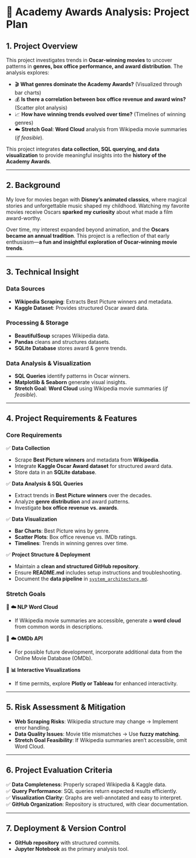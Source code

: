 # 📜 Academy Awards Analysis: Project Plan

## **1. Project Overview**

This project investigates trends in **Oscar-winning movies** to uncover patterns in **genres, box office performance, and award distribution**. The analysis explores:

- 🎬 **What genres dominate the Academy Awards?** (Visualized through bar charts)
- 💰 **Is there a correlation between box office revenue and award wins?** (Scatter plot analysis)
- 📈 **How have winning trends evolved over time?** (Timelines of winning genres)
- ☁️ **Stretch Goal**: **Word Cloud** analysis from Wikipedia movie summaries (*if feasible*).

This project integrates **data collection, SQL querying, and data visualization** to provide meaningful insights into the **history of the Academy Awards**.

---

## **2. Background**

My love for movies began with **Disney’s animated classics**, where magical stories and unforgettable music shaped my childhood. Watching my favorite movies receive Oscars **sparked my curiosity** about what made a film award-worthy.

Over time, my interest expanded beyond animation, and the **Oscars became an annual tradition**. This project is a reflection of that early enthusiasm—**a fun and insightful exploration of Oscar-winning movie trends**.

---

## **3. Technical Insight**

### **Data Sources**

- **Wikipedia Scraping**: Extracts Best Picture winners and metadata.
- **Kaggle Dataset**: Provides structured Oscar award data.

### **Processing & Storage**

- **BeautifulSoup** scrapes Wikipedia data.
- **Pandas** cleans and structures datasets.
- **SQLite Database** stores award & genre trends.

### **Data Analysis & Visualization**

- **SQL Queries** identify patterns in Oscar winners.
- **Matplotlib & Seaborn** generate visual insights.
- **Stretch Goal**: **Word Cloud** using Wikipedia movie summaries (*if feasible*).

---

## **4. Project Requirements & Features**

### **Core Requirements**

✅ **Data Collection**

- Scrape **Best Picture winners** and metadata from **Wikipedia**.
- Integrate **Kaggle Oscar Award dataset** for structured award data.
- Store data in an **SQLite database**.

✅ **Data Analysis & SQL Queries**

- Extract trends in **Best Picture winners** over the decades.
- Analyze **genre distribution** and award patterns.
- Investigate **box office revenue vs. awards**.

✅ **Data Visualization**

- **Bar Charts**: Best Picture wins by genre.
- **Scatter Plots**: Box office revenue vs. IMDb ratings.
- **Timelines**: Trends in winning genres over time.

✅ **Project Structure & Deployment**

- Maintain a **clean and structured GitHub repository**.
- Ensure **README.md** includes setup instructions and troubleshooting.
- Document the **data pipeline** in [`system_architecture.md`](system_architecture.md).

### **Stretch Goals**

🔹 **☁️ NLP Word Cloud**  

- If Wikipedia movie summaries are accessible, generate a **word cloud** from common words in descriptions.

🔹 **☁️ OMDb API**  

- For possible future development, incorporate additional data from the Online Movie Database (OMDb).

🔹 **📊 Interactive Visualizations**  

- If time permits, explore **Plotly or Tableau** for enhanced interactivity.

---

## **5. Risk Assessment & Mitigation**

- **Web Scraping Risks**: Wikipedia structure may change → Implement error handling.
- **Data Quality Issues**: Movie title mismatches → Use **fuzzy matching**.
- **Stretch Goal Feasibility**: If Wikipedia summaries aren’t accessible, omit Word Cloud.

---

## **6. Project Evaluation Criteria**

✅ **Data Completeness**: Properly scraped Wikipedia & Kaggle data.  
✅ **Query Performance**: SQL queries return expected results efficiently.  
✅ **Visualization Clarity**: Graphs are well-annotated and easy to interpret.  
✅ **GitHub Organization**: Repository is structured, with clear documentation.  

---

## **7. Deployment & Version Control**

- **GitHub repository** with structured commits.
- **Jupyter Notebook** as the primary analysis tool.
